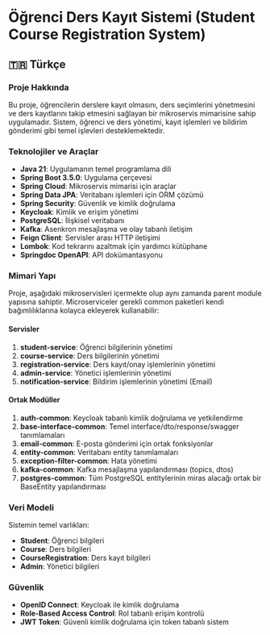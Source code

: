 # Öğrenci Ders Kayıt Sistemi (Student Course Registration System)

## 🇹🇷 Türkçe

### Proje Hakkında
Bu proje, öğrencilerin derslere kayıt olmasını, ders seçimlerini yönetmesini ve ders kayıtlarını takip etmesini sağlayan bir mikroservis mimarisine sahip uygulamadır. Sistem, öğrenci ve ders yönetimi, kayıt işlemleri ve bildirim gönderimi gibi temel işlevleri desteklemektedir.

### Teknolojiler ve Araçlar
- **Java 21**: Uygulamanın temel programlama dili
- **Spring Boot 3.5.0**: Uygulama çerçevesi
- **Spring Cloud**: Mikroservis mimarisi için araçlar
- **Spring Data JPA**: Veritabanı işlemleri için ORM çözümü
- **Spring Security**: Güvenlik ve kimlik doğrulama
- **Keycloak**: Kimlik ve erişim yönetimi
- **PostgreSQL**: İlişkisel veritabanı
- **Kafka**: Asenkron mesajlaşma ve olay tabanlı iletişim
- **Feign Client**: Servisler arası HTTP iletişimi
- **Lombok**: Kod tekrarını azaltmak için yardımcı kütüphane
- **Springdoc OpenAPI**: API dokümantasyonu

### Mimari Yapı
Proje, aşağıdaki mikroservisleri içermekte olup aynı zamanda parent module yapısına sahiptir. 
Microserviceler gerekli common paketleri kendi bağımlılıklarına kolayca ekleyerek kullanabilir:


#### Servisler
1. **student-service**: Öğrenci bilgilerinin yönetimi
2. **course-service**: Ders bilgilerinin yönetimi
3. **registration-service**: Ders kayıt/onay işlemlerinin yönetimi
4. **admin-service**: Yönetici işlemlerinin yönetimi
5. **notification-service**: Bildirim işlemlerinin yönetimi (Email)

#### Ortak Modüller
1. **auth-common**: Keycloak tabanlı kimlik doğrulama ve yetkilendirme
2. **base-interface-common**: Temel interface/dto/response/swagger tanımlamaları
3. **email-common**: E-posta gönderimi için ortak fonksiyonlar
4. **entity-common**: Veritabanı entity tanımlamaları
5. **exception-filter-common**: Hata yönetimi
6. **kafka-common**: Kafka mesajlaşma yapılandırması (topics, dtos)
7. **postgres-common**: Tüm PostgreSQL entitylerinin miras alacağı ortak bir BaseEntity yapılandırması


### Veri Modeli
Sistemin temel varlıkları:
- **Student**: Öğrenci bilgileri
- **Course**: Ders bilgileri
- **CourseRegistration**: Ders kayıt bilgileri
- **Admin**: Yönetici bilgileri

### Güvenlik
- **OpenID Connect**: Keycloak ile kimlik doğrulama
- **Role-Based Access Control**: Rol tabanlı erişim kontrolü
- **JWT Token**: Güvenli kimlik doğrulama için token tabanlı sistem
